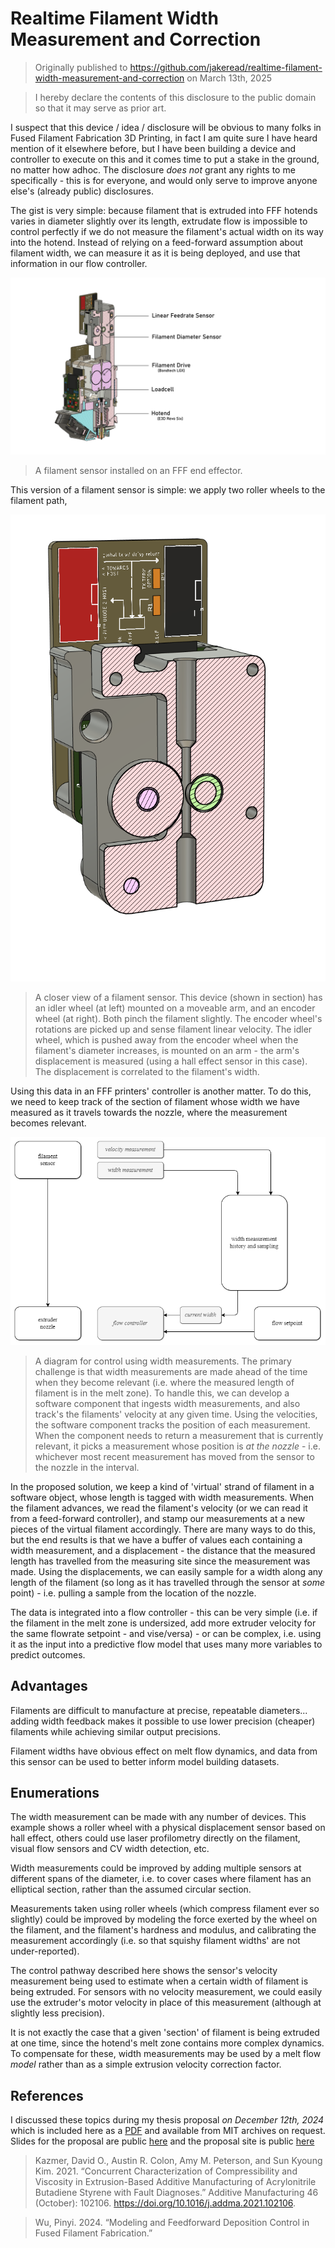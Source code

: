 # Realtime Filament Width Measurement and Correction 

> Originally published to https://github.com/jakeread/realtime-filament-width-measurement-and-correction on March 13th, 2025 

> I hereby declare the contents of this disclosure to the public domain so that it may serve as prior art. 

I suspect that this device / idea / disclosure will be obvious to many folks in Fused Filament Fabrication 3D Printing, in fact I am quite sure I have heard mention of it elsewhere before, but I have been building a device and controller to execute on this and it comes time to put a stake in the ground, no matter how adhoc. The disclosure *does not* grant any rights to me specifically - this is for everyone, and would only serve to improve anyone else's (already public) disclosures. 

The gist is very simple: because filament that is extruded into FFF hotends varies in diameter slightly over its length, extrudate flow is impossible to control perfectly if we do not measure the filament's actual width on its way into the hotend. Instead of relying on a feed-forward assumption about filament width, we can measure it as it is being deployed, and use that information in our flow controller. 

![printer](assets/print-head-labelled.png)  
> A filament sensor installed on an FFF end effector. 

This version of a filament sensor is simple: we apply two roller wheels to the filament path, 

![closer-zoom](assets/fdm-sensor-screenie.png)  
> A closer view of a filament sensor. This device (shown in section) has an idler wheel (at left) mounted on a moveable arm, and an encoder wheel (at right). Both pinch the filament slightly. The encoder wheel's rotations are picked up and sense filament linear velocity. The idler wheel, which is pushed away from the encoder wheel when the filament's diameter increases, is mounted on an arm - the arm's displacement is measured (using a hall effect sensor in this case). The displacement is correlated to the filament's width.

Using this data in an FFF printers' controller is another matter. To do this, we need to keep track of the section of filament whose width we have measured as it travels towards the nozzle, where the measurement becomes relevant. 

![tracking](assets/realtime-filament-width-measurement-diagrams.png)
> A diagram for control using width measurements. The primary challenge is that width measurements are made ahead of the time when they become relevant (i.e. where the measured length of filament is in the melt zone). To handle this, we can develop a software component that ingests width measurements, and also track's the filaments' velocity at any given time. Using the velocities, the software component tracks the position of each measurement. When the component needs to return a measurement that is currently relevant, it picks a measurement whose position is *at the nozzle* - i.e. whichever most recent measurement has moved from the sensor to the nozzle in the interval. 

In the proposed solution, we keep a kind of 'virtual' strand of filament in a software object, whose length is tagged with width measurements. When the filament advances, we read the filament's velocity (or we can read it from a feed-forward controller), and stamp our measurements at a new pieces of the virtual filament accordingly. There are many ways to do this, but the end results is that we have a buffer of values each containing a width measurement, and a displacement - the distance that the measured length has travelled from the measuring site since the measurement was made. Using the displacements, we can easily sample for a width along any length of the filament (so long as it has travelled through the sensor at *some* point) - i.e. pulling a sample from the location of the nozzle. 

The data is integrated into a flow controller - this can be very simple (i.e. if the filament in the melt zone is undersized, add more extruder velocity for the same flowrate setpoint - and vise/versa) - or can be complex, i.e. using it as the input into a predictive flow model that uses many more variables to predict outcomes. 

## Advantages

Filaments are difficult to manufacture at precise, repeatable diameters... adding width feedback makes it possible to use lower precision (cheaper) filaments while achieving similar output precisions. 

Filament widths have obvious effect on melt flow dynamics, and data from this sensor can be used to better inform model building datasets. 

## Enumerations 

The width measurement can be made with any number of devices. This example shows a roller wheel with a physical displacement sensor based on hall effect, others could use laser profilometry directly on the filament, visual flow sensors and CV width detection, etc. 

Width measurements could be improved by adding multiple sensors at different spans of the diameter, i.e. to cover cases where filament has an elliptical section, rather than the assumed circular section.

Measurements taken using roller wheels (which compress filament ever so slightly) could be improved by modeling the force exerted by the wheel on the filament, and the filament's hardness and modulus, and calibrating the measurement accordingly (i.e. so that squishy filament widths' are not under-reported). 

The control pathway described here shows the sensor's velocity measurement being used to estimate when a certain width of filament is being extruded. For sensors with no velocity measurement, we could easily use the extruder's motor velocity in place of this measurement (although at slightly less precision). 

It is not exactly the case that a given 'section' of filament is being extruded at one time, since the hotend's melt zone contains more complex dynamics. To compensate for these, width measurements may be used by a melt flow *model* rather than as a simple extrusion velocity correction factor. 

## References

I discussed these topics during my thesis proposal *on December 12th, 2024* which is included here as a [PDF](assets/jake-read-mit-thesis-proposal.pdf) and available from MIT archives on request. Slides for the proposal are public [here](https://jakeread.github.io/slides/2024-12_proposal/2024-12_proposal.html) and the proposal site is public [here](https://jakeread.github.io/thesis-proposal/) 

> Kazmer, David O., Austin R. Colon, Amy M. Peterson, and Sun Kyoung Kim. 2021. “Concurrent Characterization of Compressibility and Viscosity in Extrusion-Based Additive Manufacturing of Acrylonitrile Butadiene Styrene with Fault Diagnoses.” Additive Manufacturing 46 (October): 102106. https://doi.org/10.1016/j.addma.2021.102106. 

> Wu, Pinyi. 2024. “Modeling and Feedforward Deposition Control in Fused Filament Fabrication.”